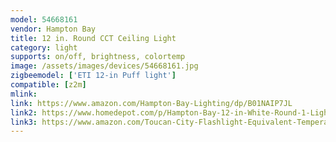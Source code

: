 ```yaml
---
model: 54668161
vendor: Hampton Bay 
title: 12 in. Round CCT Ceiling Light
category: light
supports: on/off, brightness, colortemp
image: /assets/images/devices/54668161.jpg
zigbeemodel: ['ETI 12-in Puff light']
compatible: [z2m]
mlink: 
link: https://www.amazon.com/Hampton-Bay-Lighting/dp/B01NAIP7JL
link2: https://www.homedepot.com/p/Hampton-Bay-12-in-White-Round-1-Light-Smart-Wink-Hub-Selectable-LED-Flush-Mount-Light-Dimmable-Amazon-Alexa-Compatible-2700K-5000K-54668161/206589824
link3: https://www.amazon.com/Toucan-City-Flashlight-Equivalent-Temperature/dp/B07JHLK8KH
---
```



